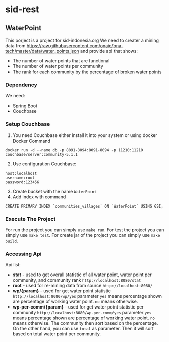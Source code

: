# sid-rest
## WaterPoint
This porject is a project for sid-indonesia.org
We need to creater a mining data from https://raw.githubusercontent.com/onaio/ona-tech/master/data/water_points.json and provide api that shows:
- The number of water points that are functional
- The number of water points per community
- The rank for each community by the percentage of broken water points

### Dependency
We need:
- Spring Boot
- Couchbase

### Setup Couchbase
1) You need Couchbase either install it into your system or using docker
Docker Command
```
docker run -d --name db -p 8091-8094:8091-8094 -p 11210:11210 couchbase/server:community-5.1.1
```
2) Use configuration Couchbase:
```
host:localhost
username:root
password:123456
```
3) Create bucket with the name `WaterPoint`
4) Add index with command 
```
CREATE PRIMARY INDEX `communities_villages` ON `WaterPoint` USING GSI;
```

### Execute The Project
For run the project you can simply use `make run`.
For test the project you can simply use `make test`.
For create jar of the project you can simply use `make build`.

### Accessing Api
Api list:

- **stat** - used to get overall statistic of all water point, water point per community, and community rank
`http://localhost:8080/stat`
- **root** - used for re-mining data from source
`http://localhost:8080/`
- **wp/{param}** - used for get water point statistic
`http://localhost:8080/wp/yes`
parameter `yes` means percentage shown are percentage of working water point. `no` means otherwise.
- **wp-per-comm/{param}** - used for get water point statistic per community
`http://localhost:8080/wp-per-comm/yes`
parameter `yes` means percentage shown are percentage of working water point. `no` means otherwise. The community then sort based on the percentage.
On the other hand, you can use `total` as parameter. Then it will sort based on total water point per community.

